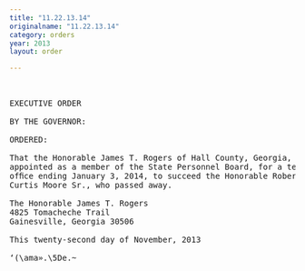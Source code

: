 ```yaml
---
title: "11.22.13.14"
originalname: "11.22.13.14"
category: orders
year: 2013
layout: order

---
```

<pre>
 

EXECUTIVE ORDER

BY THE GOVERNOR:

ORDERED:

That the Honorable James T. Rogers of Hall County, Georgia, is
appointed as a member of the State Personnel Board, for a term of
ofﬁce ending January 3, 2014, to succeed the Honorable Robert
Curtis Moore Sr., who passed away.

The Honorable James T. Rogers
4825 Tomacheche Trail
Gainesville, Georgia 30506

This twenty-second day of November, 2013

‘(\ama».\5De.~<L

GOVERNOR

</pre>
